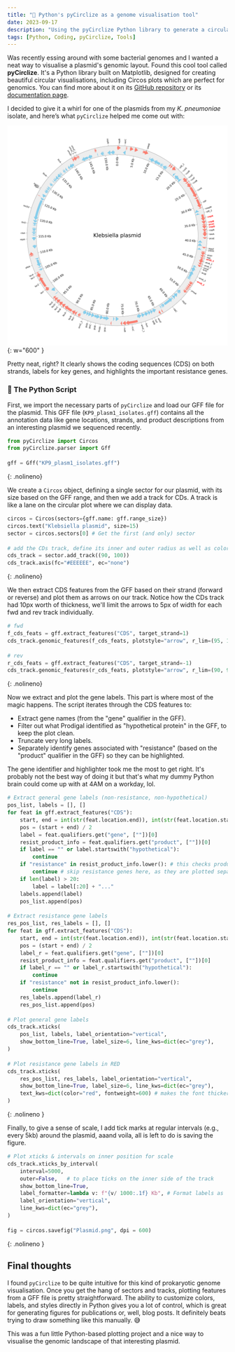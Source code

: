 ```yaml
---
title: "🧬 Python's pyCirclize as a genome visualisation tool"
date: 2023-09-17
description: "Using the pyCirclize Python library to generate a circular genome plot"
tags: [Python, Coding, pyCirclize, Tools]
---
```


Was recently essing around with some bacterial genomes and I wanted a neat way to visualise a plasmid's genomic layout. Found this cool tool called **pyCirclize**. It's a Python library built on Matplotlib, designed for creating beautiful circular visualisations, including Circos plots which are perfect for genomics. You can find more about it on its [GitHub repository](https://github.com/moshi4/pyCirclize) or its [documentation page](https://moshi4.github.io/pyCirclize/). 

I decided to give it a whirl for one of the plasmids from my *K. pneumoniae* isolate, and here’s what `pyCirclize` helped me come out with:

![pyCirclize](assets/images/pyCirclize.png){: w="600" }

Pretty neat, right? It clearly shows the coding sequences (CDS) on both strands, labels for key genes, and highlights the important resistance genes.

### 🐍 The Python Script

First, we import the necessary parts of `pyCirclize` and load our GFF file for the plasmid. This GFF file (`KP9_plasm1_isolates.gff`) contains all the annotation data like gene locations, strands, and product descriptions from an interesting plasmid we sequenced recently.

```python
from pyCirclize import Circos
from pyCirclize.parser import Gff

gff = Gff("KP9_plasm1_isolates.gff")
```
{: .nolineno}

We create a `Circos` object, defining a single sector for our plasmid, with its size based on the GFF range, and then we add a track for CDs. A track is like a lane on the circular plot where we can display data. 

```python
circos = Circos(sectors={gff.name: gff.range_size})
circos.text("Klebsiella plasmid", size=15)
sector = circos.sectors[0] # Get the first (and only) sector

# add the CDs track, define its inner and outer radius as well as color
cds_track = sector.add_track((90, 100))
cds_track.axis(fc="#EEEEEE", ec="none")
```
{: .nolineno}

We then extract CDS features from the GFF based on their strand (forward or reverse) and plot them as arrows on our track. Notice how the CDs track had 10px worth of thickness, we'll limit the arrows to 5px of width for each fwd and rev track individually.

```python
# fwd
f_cds_feats = gff.extract_features("CDS", target_strand=1)
cds_track.genomic_features(f_cds_feats, plotstyle="arrow", r_lim=(95, 100), fc="salmon")

# rev
r_cds_feats = gff.extract_features("CDS", target_strand=-1)
cds_track.genomic_features(r_cds_feats, plotstyle="arrow", r_lim=(90, 95), fc="skyblue")
```
{: .nolineno}

Now we extract and plot the gene labels. This part is where most of the magic happens. The script iterates through the CDS features to:

  * Extract gene names (from the "gene" qualifier in the GFF).
  * Filter out what Prodigal identified as "hypothetical protein" in the GFF, to keep the plot clean.
  * Truncate very long labels.
  * Separately identify genes associated with "resistance" (based on the "product" qualifier in the GFF) so they can be highlighted. 

The gene identifier and highlighter took me the most to get right. It's probably not the best way of doing it but that's what my dummy Python brain could come up with at 4AM on a workday, lol.


```python
# Extract general gene labels (non-resistance, non-hypothetical)
pos_list, labels = [], []
for feat in gff.extract_features("CDS"):
    start, end = int(str(feat.location.end)), int(str(feat.location.start))
    pos = (start + end) / 2
    label = feat.qualifiers.get("gene", [""])[0]
    resist_product_info = feat.qualifiers.get("product", [""])[0]
    if label == "" or label.startswith("hypothetical"):
        continue
    if "resistance" in resist_product_info.lower(): # this checks product info for resistance, case-insensitive
        continue # skip resistance genes here, as they are plotted separately
    if len(label) > 20:
        label = label[:20] + "..."
    labels.append(label)
    pos_list.append(pos)

# Extract resistance gene labels
res_pos_list, res_labels = [], []
for feat in gff.extract_features("CDS"):
    start, end = int(str(feat.location.end)), int(str(feat.location.start))
    pos = (start + end) / 2
    label_r = feat.qualifiers.get("gene", [""])[0] 
    resist_product_info = feat.qualifiers.get("product", [""])[0]
    if label_r == "" or label_r.startswith("hypothetical"):
        continue
    if "resistance" not in resist_product_info.lower():
        continue 
    res_labels.append(label_r)
    res_pos_list.append(pos)

# Plot general gene labels
cds_track.xticks(
    pos_list, labels, label_orientation="vertical",
    show_bottom_line=True, label_size=6, line_kws=dict(ec="grey"),
)

# Plot resistance gene labels in RED
cds_track.xticks(
    res_pos_list, res_labels, label_orientation="vertical",
    show_bottom_line=True, label_size=6, line_kws=dict(ec="grey"),
    text_kws=dict(color="red", fontweight=600) # makes the font thicker, "bold" didn't work
)
```
{: .nolineno }

Finally, to give a sense of scale, I add tick marks at regular intervals (e.g., every 5kb) around the plasmid, aaand voila, all is left to do is saving the figure.

```python
# Plot xticks & intervals on inner position for scale
cds_track.xticks_by_interval(
    interval=5000, 
    outer=False,   # to place ticks on the inner side of the track
    show_bottom_line=True,
    label_formatter=lambda v: f"{v/ 1000:.1f} Kb", # Format labels as 'X.Y Kb'
    label_orientation="vertical",
    line_kws=dict(ec="grey"),
)

fig = circos.savefig("Plasmid.png", dpi = 600)
```
{: .nolineno }

## Final thoughts

I found `pyCirclize` to be quite intuitive for this kind of prokaryotic genome visualisation. Once you get the hang of sectors and tracks, plotting features from a GFF file is pretty straightforward. The ability to customize colors, labels, and styles directly in Python gives you a lot of control, which is great for generating figures for publications or, well, blog posts. It definitely beats trying to draw something like this manually. 😅

This was a fun little Python-based plotting project and a nice way to visualise the genomic landscape of that interesting plasmid.

